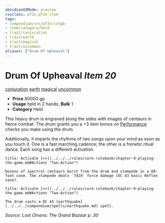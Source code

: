 ```yaml
---
obsidianUIMode: preview
cssclass: pf2e,pf2e-item
tags:
- compendium/src/pf2e/lotgb
- item/category/held
- trait/conjuration
- trait/earth
- trait/magical
- trait/uncommon
aliases: ["Drum Of Upheaval"]
---
```

# Drum Of Upheaval *Item 20*  
[conjuration](../../../rules/traits/conjuration.md)  [earth](../../../rules/traits/earth.md)  [magical](../../../rules/traits/magical.md)  [uncommon](../../../rules/traits/uncommon.md)  

- **Price** 60000 gp
- **Usage** held in 2 hands; **Bulk** 1
- **Category** Held

This heavy drum is engraved along the sides with images of centaurs in fierce combat. The drum grants you a +3 item bonus on [Performance](../../skills.md#Performance) checks you make using the drum.

Additionally, it imparts the rhythms of two songs upon your mind as soon as you touch it. One is a fast marching cadence; the other is a frenetic ritual dance. Each song has a different activation.

```ad-embed-ability
title: Activate [>>](../../../rules/core-rulebook/chapter-9-playing-the-game.md#Actions "Two-Action")

Dozens of spectral centaurs burst from the drum and stampede in a 60-foot cone. The stampede deals `7d10` force damage (DC 43 basic Reflex save).
```

```ad-embed-ability
title: Activate [>>](../../../rules/core-rulebook/chapter-9-playing-the-game.md#Actions "Two-Action")

The drum casts a DC 43 [earthquake](../../../compendium/spells/earthquake.md) spell.
```

*Source: Lost Omens: The Grand Bazaar p. 30*
